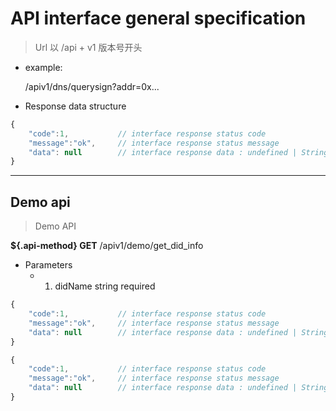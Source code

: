 # API interface general specification

> Url 以 /api + v1 版本号开头 

* example:

  /apiv1/dns/querysign?addr=0x...

* Response data structure

```js
{
    "code":1,           // interface response status code
    "message":"ok",     // interface response status message
    "data": null        // interface response data : undefined | String |Number |Array |Object|Boolean |Null
}
```

----

## Demo api 

> Demo API 

**${.api-method} GET** /apiv1/demo/get_did_info

- Parameters
  * 1. didName string required


<!-- tabs:start -->

<!-- tab:Javascript -->
```js
{
    "code":1,           // interface response status code
    "message":"ok",     // interface response status message
    "data": null        // interface response data : undefined | String |Number |Array |Object|Boolean |Null
}
```
<!-- tab:golang -->
```js
{
    "code":1,           // interface response status code
    "message":"ok",     // interface response status message
    "data": null        // interface response data : undefined | String |Number |Array |Object|Boolean |Null
}
```

<!-- tabs:end -->
